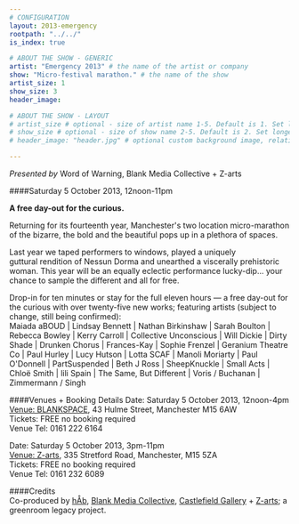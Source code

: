 ```yaml
---
# CONFIGURATION
layout: 2013-emergency
rootpath: "../../"
is_index: true

# ABOUT THE SHOW - GENERIC
artist: "Emergency 2013" # the name of the artist or company
show: "Micro-festival marathon." # the name of the show
artist_size: 1
show_size: 3
header_image:

# ABOUT THE SHOW - LAYOUT
# artist_size # optional - size of artist name 1-5. Default is 1. Set longer names to lower values
# show_size # optional - size of show name 2-5. Default is 2. Set longer names to lower values
# header_image: "header.jpg" # optional custom background image, relative to current page

---
```

*Presented by* Word of Warning, Blank Media Collective + Z-arts          

####Saturday 5 October 2013, 12noon-11pm             
         
**A free day-out for the curious.**        
           
Returning for its fourteenth year, Manchester's two location micro-marathon of the bizarre, the bold and the beautiful pops up in a plethora of spaces.       
          
Last year we taped performers to windows, played a uniquely guttural rendition of Nessun Dorma and unearthed a viscerally prehistoric woman. This year will be an equally eclectic performance lucky-dip... your chance to sample the different and all for free.         

Drop-in for ten minutes or stay for the full eleven hours — a free day-out for the curious with over twenty-five new works; featuring artists (subject to change, still being confirmed):    
Maiada aBOUD | Lindsay Bennett | Nathan Birkinshaw | Sarah Boulton | Rebecca Bowley | Kerry Carroll | Collective Unconscious | Will Dickie | Dirty Shade | Drunken Chorus | Frances-Kay | Sophie Frenzel | Geranium Theatre Co | Paul Hurley | Lucy Hutson | Lotta SCAF | Manoli Moriarty | Paul O'Donnell | PartSuspended | Beth J Ross | SheepKnuckle  | Small Acts | Chloë Smith | lili Spain | The Same, But Different | Voris / Buchanan | Zimmermann / Singh          
         
####Venues + Booking Details
Date: Saturday 5 October 2013, 12noon-4pm    
[Venue: BLANKSPACE](http://blankmediacollective.org/about-us), 43 Hulme Street, Manchester M15 6AW    
Tickets: FREE no booking required    
Venue Tel: 0161 222 6164   
        
Date: Saturday 5 October 2013, 3pm-11pm    
[Venue: Z-arts](http://www.z-arts.org/about-us/getting-here), 335 Stretford Road, Manchester, M15 5ZA        
Tickets: FREE no booking required        
Venue Tel: 0161 232 6089       
            
####Credits         
Co-produced by [hÅb](/hab/index.html), [Blank Media Collective](http://www.blankmediacollective.org), [Castlefield Gallery](http://www.castlefieldgallery.co.uk) + [Z-arts](http://www.z-arts.org); a greenroom legacy project.
